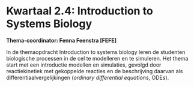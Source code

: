 # Kwartaal 2.4: Introduction to Systems Biology

**Thema-coordinator: Fenna Feenstra [FEFE]**

In de themaopdracht Introduction to systems biology leren de studenten biologische processen in de cel te modelleren en te simuleren. Het thema start met een introductie modellen en simulaties, gevolgd door reactiekinetiek met gekoppelde reacties en de beschrijving daarvan als differentiaalvergelijkingen (_ordinary differential equations_, ODEs). 


